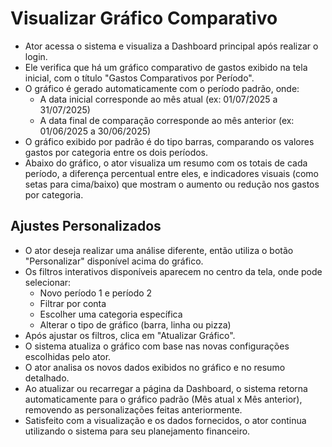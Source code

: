 # Visualizar Gráfico Comparativo

- Ator acessa o sistema e visualiza a Dashboard principal após realizar o login.
- Ele verifica que há um gráfico comparativo de gastos exibido na tela inicial, com o título "Gastos Comparativos por Período".
- O gráfico é gerado automaticamente com o período padrão, onde:
    - A data inicial corresponde ao mês atual (ex: 01/07/2025 a 31/07/2025)
    - A data final de comparação corresponde ao mês anterior (ex: 01/06/2025 a 30/06/2025)
- O gráfico exibido por padrão é do tipo barras, comparando os valores gastos por categoria entre os dois períodos.
- Abaixo do gráfico, o ator visualiza um resumo com os totais de cada período, a diferença percentual entre eles, e indicadores visuais (como setas para cima/baixo) que mostram o aumento ou redução nos gastos por categoria.

## Ajustes Personalizados

- O ator deseja realizar uma análise diferente, então utiliza o botão "Personalizar" disponível acima do gráfico.
- Os filtros interativos disponíveis aparecem no centro da tela, onde pode selecionar:
    - Novo período 1 e período 2
    - Filtrar por conta
    - Escolher uma categoria específica
    - Alterar o tipo de gráfico (barra, linha ou pizza)
- Após ajustar os filtros, clica em "Atualizar Gráfico".
- O sistema atualiza o gráfico com base nas novas configurações escolhidas pelo ator.
- O ator analisa os novos dados exibidos no gráfico e no resumo detalhado.
- Ao atualizar ou recarregar a página da Dashboard, o sistema retorna automaticamente para o gráfico padrão (Mês atual x Mês anterior), removendo as personalizações feitas anteriormente.
- Satisfeito com a visualização e os dados fornecidos, o ator continua utilizando o sistema para seu planejamento financeiro.
